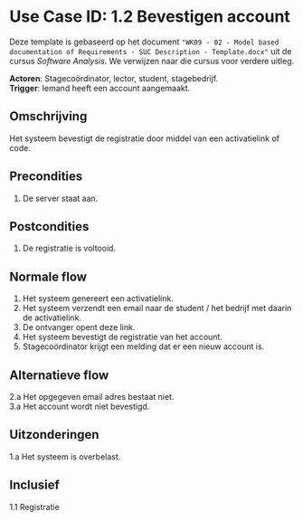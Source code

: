 # Use Case ID: 1.2 Bevestigen account

Deze template is gebaseerd op het document `"WK09 - 02 - Model based documentation of Requirements - SUC Description - Template.docx"`
uit de cursus _Software Analysis_. We verwijzen naar die cursus voor verdere uitleg. 

**Actoren**: Stagecoördinator, lector, student, stagebedrijf.  
**Trigger**: Iemand heeft een account aangemaakt.

## Omschrijving

Het systeem bevestigt de registratie door middel van een activatielink of code.

## Precondities

1. De server staat aan.

## Postcondities

1. De registratie is voltooid.

## Normale flow

1. Het systeem genereert een activatielink.
2. Het systeem verzendt een email naar de student / het bedrijf met daarin de activatielink.
3. De ontvanger opent deze link.
4. Het systeem bevestigt de registratie van het account.
5. Stagecoördinator krijgt een melding dat er een nieuw account is.

## Alternatieve flow

2.a Het opgegeven email adres bestaat niet.</br>
3.a Het account wordt niet bevestigd.

## Uitzonderingen

1.a Het systeem is overbelast.


## Inclusief

1.1 Registratie
